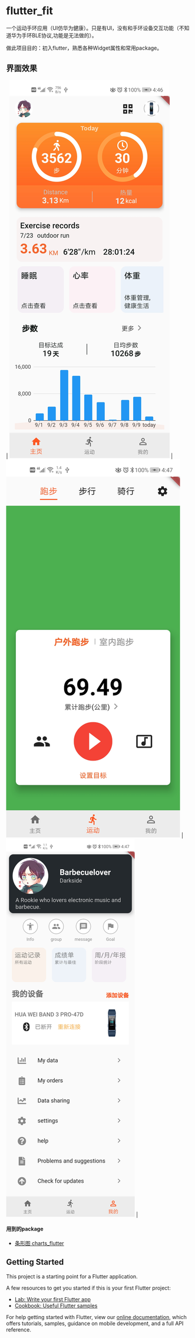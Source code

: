 # flutter_fit

一个运动手环应用（UI仿华为健康）。只是有UI，没有和手环设备交互功能（不知道华为手环BLE协议,功能是无法做的）。

做此项目目的：初入flutter，熟悉各种Widget属性和常用package。

## 界面效果 

| ![](./screen_shot/Screenshot_homepage.jpg)    |  ![](./screen_shot/Screenshot_sportspage.jpg)    |![](././screen_shot/Screenshot_mepage.jpg)   |

#### 用到的package

- [条形图   charts_flutter](https://github.com/google/charts)



## Getting Started

This project is a starting point for a Flutter application.

A few resources to get you started if this is your first Flutter project:

- [Lab: Write your first Flutter app](https://flutter.io/docs/get-started/codelab)
- [Cookbook: Useful Flutter samples](https://flutter.io/docs/cookbook)

For help getting started with Flutter, view our 
[online documentation](https://flutter.io/docs), which offers tutorials, 
samples, guidance on mobile development, and a full API reference.
